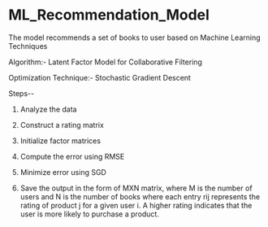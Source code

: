 # ML_Recommendation_Model
The model recommends a set of books to user based on Machine Learning Techniques

Algorithm:- Latent Factor Model for Collaborative Filtering

Optimization Technique:- Stochastic Gradient Descent

Steps--

1) Analyze the data

2) Construct a rating matrix

3) Initialize factor matrices

4) Compute the error using RMSE

5) Minimize error using SGD

6) Save the output in the form of MXN matrix, where M is the number of users and N is the number of books where each entry rij represents the rating of product j for a given user i. A higher rating indicates that the user is more likely to purchase a product.
